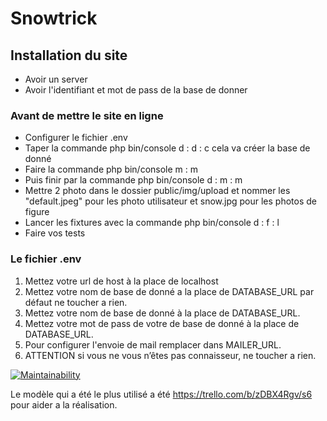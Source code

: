# Snowtrick
## Installation du site 
* Avoir un server 
* Avoir l'identifiant et mot de pass de la base de donner

### Avant de mettre le site en ligne 
* Configurer le fichier .env
* Taper la commande php bin/console d : d : c cela va créer la base de donné
* Faire la commande php bin/console m : m
* Puis finir par la commande php bin/console d : m : m
* Mettre 2 photo dans le dossier public/img/upload et nommer les "default.jpeg" pour les photo utilisateur et snow.jpg pour les photos de figure
* Lancer les fixtures avec la commande php bin/console d : f : l 
* Faire vos tests

### Le fichier .env
1. Mettez votre url de host à la place de localhost
2. Mettez votre nom de base de donné a la place de DATABASE_URL par défaut ne toucher a rien. 
3. Mettez votre nom de base de donné à la place de DATABASE_URL. 
4. Mettez votre mot de pass de votre de base de donné à la place de DATABASE_URL. 
5. Pour configurer l'envoie de mail remplacer dans MAILER_URL. 
6. ATTENTION si vous ne vous n’êtes pas connaisseur, ne toucher a rien.

[![Maintainability](https://api.codeclimate.com/v1/badges/70ae098e35c31eaae3d1/maintainability)](https://codeclimate.com/github/Monsieur76/S6/maintainability)

Le modèle qui a été le plus utilisé a été https://trello.com/b/zDBX4Rgv/s6 pour aider a la réalisation.
